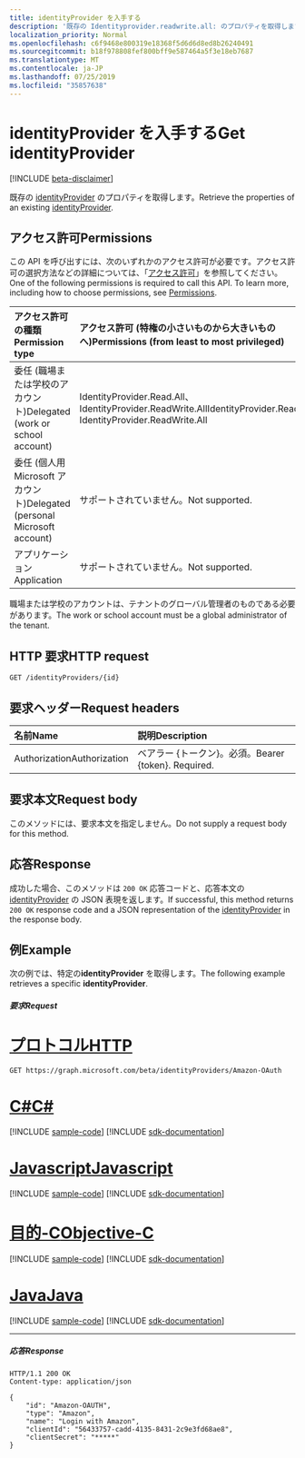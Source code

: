```yaml
---
title: identityProvider を入手する
description: '既存の Identityprovider.readwrite.all: のプロパティを取得します。'
localization_priority: Normal
ms.openlocfilehash: c6f9468e800319e18368f5d6d6d8ed8b26240491
ms.sourcegitcommit: b18f978808fef800bff9e587464a5f3e18eb7687
ms.translationtype: MT
ms.contentlocale: ja-JP
ms.lasthandoff: 07/25/2019
ms.locfileid: "35857638"
---
```

# <a name="get-identityprovider"></a><span data-ttu-id="241ec-103">identityProvider を入手する</span><span class="sxs-lookup"><span data-stu-id="241ec-103">Get identityProvider</span></span>

[!INCLUDE [beta-disclaimer](../../includes/beta-disclaimer.md)]

<span data-ttu-id="241ec-104">既存の [identityProvider](../resources/identityprovider.md) のプロパティを取得します。</span><span class="sxs-lookup"><span data-stu-id="241ec-104">Retrieve the properties of an existing [identityProvider](../resources/identityprovider.md).</span></span>

## <a name="permissions"></a><span data-ttu-id="241ec-105">アクセス許可</span><span class="sxs-lookup"><span data-stu-id="241ec-105">Permissions</span></span>

<span data-ttu-id="241ec-p101">この API を呼び出すには、次のいずれかのアクセス許可が必要です。アクセス許可の選択方法などの詳細については、「[アクセス許可](/graph/permissions-reference)」を参照してください。</span><span class="sxs-lookup"><span data-stu-id="241ec-p101">One of the following permissions is required to call this API. To learn more, including how to choose permissions, see [Permissions](/graph/permissions-reference).</span></span>

|<span data-ttu-id="241ec-108">アクセス許可の種類</span><span class="sxs-lookup"><span data-stu-id="241ec-108">Permission type</span></span>      | <span data-ttu-id="241ec-109">アクセス許可 (特権の小さいものから大きいものへ)</span><span class="sxs-lookup"><span data-stu-id="241ec-109">Permissions (from least to most privileged)</span></span>              |
|:--------------------|:---------------------------------------------------------|
|<span data-ttu-id="241ec-110">委任 (職場または学校のアカウント)</span><span class="sxs-lookup"><span data-stu-id="241ec-110">Delegated (work or school account)</span></span>|<span data-ttu-id="241ec-111">IdentityProvider.Read.All、IdentityProvider.ReadWrite.All</span><span class="sxs-lookup"><span data-stu-id="241ec-111">IdentityProvider.Read.All, IdentityProvider.ReadWrite.All</span></span>|
|<span data-ttu-id="241ec-112">委任 (個人用 Microsoft アカウント)</span><span class="sxs-lookup"><span data-stu-id="241ec-112">Delegated (personal Microsoft account)</span></span>| <span data-ttu-id="241ec-113">サポートされていません。</span><span class="sxs-lookup"><span data-stu-id="241ec-113">Not supported.</span></span>|
|<span data-ttu-id="241ec-114">アプリケーション</span><span class="sxs-lookup"><span data-stu-id="241ec-114">Application</span></span>|<span data-ttu-id="241ec-115">サポートされていません。</span><span class="sxs-lookup"><span data-stu-id="241ec-115">Not supported.</span></span>|

<span data-ttu-id="241ec-116">職場または学校のアカウントは、テナントのグローバル管理者のものである必要があります。</span><span class="sxs-lookup"><span data-stu-id="241ec-116">The work or school account must be a global administrator of the tenant.</span></span>

## <a name="http-request"></a><span data-ttu-id="241ec-117">HTTP 要求</span><span class="sxs-lookup"><span data-stu-id="241ec-117">HTTP request</span></span>

<!-- { "blockType": "ignored" } -->
```http
GET /identityProviders/{id}
```

## <a name="request-headers"></a><span data-ttu-id="241ec-118">要求ヘッダー</span><span class="sxs-lookup"><span data-stu-id="241ec-118">Request headers</span></span>

|<span data-ttu-id="241ec-119">名前</span><span class="sxs-lookup"><span data-stu-id="241ec-119">Name</span></span>|<span data-ttu-id="241ec-120">説明</span><span class="sxs-lookup"><span data-stu-id="241ec-120">Description</span></span>|
|:---------------|:----------|
|<span data-ttu-id="241ec-121">Authorization</span><span class="sxs-lookup"><span data-stu-id="241ec-121">Authorization</span></span>|<span data-ttu-id="241ec-p102">ベアラー {トークン}。必須。</span><span class="sxs-lookup"><span data-stu-id="241ec-p102">Bearer {token}. Required.</span></span>|

## <a name="request-body"></a><span data-ttu-id="241ec-124">要求本文</span><span class="sxs-lookup"><span data-stu-id="241ec-124">Request body</span></span>

<span data-ttu-id="241ec-125">このメソッドには、要求本文を指定しません。</span><span class="sxs-lookup"><span data-stu-id="241ec-125">Do not supply a request body for this method.</span></span>

## <a name="response"></a><span data-ttu-id="241ec-126">応答</span><span class="sxs-lookup"><span data-stu-id="241ec-126">Response</span></span>

<span data-ttu-id="241ec-127">成功した場合、このメソッドは `200 OK` 応答コードと、応答本文の [identityProvider](../resources/identityprovider.md) の JSON 表現を返します。</span><span class="sxs-lookup"><span data-stu-id="241ec-127">If successful, this method returns `200 OK` response code and a JSON representation of the [identityProvider](../resources/identityprovider.md) in the response body.</span></span>

## <a name="example"></a><span data-ttu-id="241ec-128">例</span><span class="sxs-lookup"><span data-stu-id="241ec-128">Example</span></span>

<span data-ttu-id="241ec-129">次の例では、特定の**identityProvider** を取得します。</span><span class="sxs-lookup"><span data-stu-id="241ec-129">The following example retrieves a specific **identityProvider**.</span></span>

##### <a name="request"></a><span data-ttu-id="241ec-130">要求</span><span class="sxs-lookup"><span data-stu-id="241ec-130">Request</span></span>


# <a name="httptabhttp"></a>[<span data-ttu-id="241ec-131">プロトコル</span><span class="sxs-lookup"><span data-stu-id="241ec-131">HTTP</span></span>](#tab/http)
<!-- {
  "blockType": "request",
  "name": "get_identityprovider"
}-->
```http
GET https://graph.microsoft.com/beta/identityProviders/Amazon-OAuth
```
# <a name="ctabcsharp"></a>[<span data-ttu-id="241ec-132">C#</span><span class="sxs-lookup"><span data-stu-id="241ec-132">C#</span></span>](#tab/csharp)
[!INCLUDE [sample-code](../includes/snippets/csharp/get-identityprovider-csharp-snippets.md)]
[!INCLUDE [sdk-documentation](../includes/snippets/snippets-sdk-documentation-link.md)]

# <a name="javascripttabjavascript"></a>[<span data-ttu-id="241ec-133">Javascript</span><span class="sxs-lookup"><span data-stu-id="241ec-133">Javascript</span></span>](#tab/javascript)
[!INCLUDE [sample-code](../includes/snippets/javascript/get-identityprovider-javascript-snippets.md)]
[!INCLUDE [sdk-documentation](../includes/snippets/snippets-sdk-documentation-link.md)]

# <a name="objective-ctabobjc"></a>[<span data-ttu-id="241ec-134">目的-C</span><span class="sxs-lookup"><span data-stu-id="241ec-134">Objective-C</span></span>](#tab/objc)
[!INCLUDE [sample-code](../includes/snippets/objc/get-identityprovider-objc-snippets.md)]
[!INCLUDE [sdk-documentation](../includes/snippets/snippets-sdk-documentation-link.md)]

# <a name="javatabjava"></a>[<span data-ttu-id="241ec-135">Java</span><span class="sxs-lookup"><span data-stu-id="241ec-135">Java</span></span>](#tab/java)
[!INCLUDE [sample-code](../includes/snippets/java/get-identityprovider-java-snippets.md)]
[!INCLUDE [sdk-documentation](../includes/snippets/snippets-sdk-documentation-link.md)]

---


##### <a name="response"></a><span data-ttu-id="241ec-136">応答</span><span class="sxs-lookup"><span data-stu-id="241ec-136">Response</span></span>

<!-- {
  "blockType": "response",
  "truncated": true,
  "@odata.type": "microsoft.graph.IdentityProvider"
} -->
```http
HTTP/1.1 200 OK
Content-type: application/json

{
    "id": "Amazon-OAUTH",
    "type": "Amazon",
    "name": "Login with Amazon",
    "clientId": "56433757-cadd-4135-8431-2c9e3fd68ae8",
    "clientSecret": "*****"
}
```

<!-- uuid: 8fcb5dbc-d5aa-4681-8e31-b001d5168d79
2015-10-25 14:57:30 UTC -->
<!--
{
  "type": "#page.annotation",
  "description": "Get identityProvider",
  "keywords": "",
  "section": "documentation",
  "tocPath": "",
  "suppressions": [
  ]
}
-->
